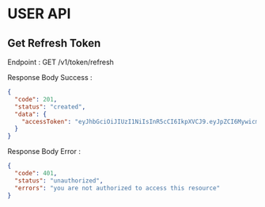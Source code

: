 # USER API

## Get Refresh Token

Endpoint : GET /v1/token/refresh

Response Body Success :

```json
{
  "code": 201,
  "status": "created",
  "data": {
    "accessToken": "eyJhbGciOiJIUzI1NiIsInR5cCI6IkpXVCJ9.eyJpZCI6Mywicm9sZUlkIjoyLCJpYXQiOjE2OTYyMTIwMjEsImV4cCI6MTY5NjI5ODQyMX0.BB4WStzAWs-APVfILGp1iMwsl2q64zfhZJKHdBcsoAc"
  }
}
```

Response Body Error :

```json
{
  "code": 401,
  "status": "unauthorized",
  "errors": "you are not authorized to access this resource"
}
```
